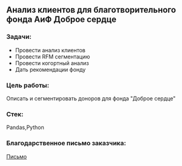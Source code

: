 ## Анализ клиентов для благотворительного фонда АиФ Доброе сердце
### Задачи:
- Провести анализ клиентов
- Провести RFM сегментацию
- Провести когортный анализ
- Дать рекомендации фонду
### Цель работы:
Описать и сегментировать доноров для фонда "Доброе сердце"
### Стек:
Pandas,Python
### Благодарственное письмо заказчика:
<a href="https://raw.githubusercontent.com/Alex-tsyg/Yandex-Practicum/main/ProjectAiF/%D0%91%D0%BB%D0%B0%D0%B3%D0%BE%D0%B4%D0%B0%D1%80%D1%81%D1%82%D0%B2%D0%B5%D0%BD%D0%BD%D0%BE%D0%B5%20%D0%BF%D0%B8%D1%81%D1%8C%D0%BC%D0%BE.jpg">Письмо</a>
